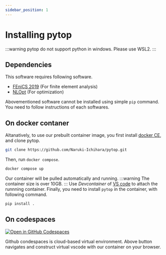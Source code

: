 ```yaml
---
sidebar_position: 1
---
```


# Installing pytop

:::warning
pytop do not support python in windows. Please use WSL2.
:::

## Dependencies
This software requires following software.

* [FEniCS 2019](https://fenicsproject.org/download/archive/) (For finite element analysis)
* [NLOpt](https://nlopt.readthedocs.io/en/latest/#download-and-installation) (For optimization)

Abovementioned software cannot be installed using simple ```pip``` command. You need to follow instructions of each softwares.

## On docker contaner
Altanatively, to use our prebuilt container image, you first install [docker CE](https://www.docker.com/products/docker-desktop/), and clone pytop.
```bash
git clone https://github.com/Naruki-Ichihara/pytop.git
```
Then, run ```docker compose```.
```bash
docker compose up
```
Our container will be pulled automatically and running.
:::warning
The container size is over 10GB.
:::
Use *Devcontainer* of [VS code](https://code.visualstudio.com/insiders/) to attach the runnning container. 
Finally, you need to install ```pytop``` in the container, with following command.
 ```bash
pip install .
```

## On codespaces
[![Open in GitHub Codespaces](https://github.com/codespaces/badge.svg)](https://codespaces.new/Naruki-Ichihara/pytop)

Github condespaces is cloud-based virtual environment. Above button navigates and construct virtual vscode with our container on your browser.